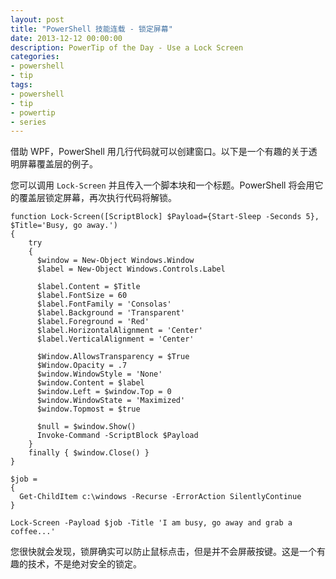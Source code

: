 ```yaml
---
layout: post
title: "PowerShell 技能连载 - 锁定屏幕"
date: 2013-12-12 00:00:00
description: PowerTip of the Day - Use a Lock Screen
categories:
- powershell
- tip
tags:
- powershell
- tip
- powertip
- series
---
```

借助 WPF，PowerShell 用几行代码就可以创建窗口。以下是一个有趣的关于透明屏幕覆盖层的例子。

您可以调用 `Lock-Screen` 并且传入一个脚本块和一个标题。PowerShell 将会用它的覆盖层锁定屏幕，再次执行代码将解锁。

	function Lock-Screen([ScriptBlock] $Payload={Start-Sleep -Seconds 5}, $Title='Busy, go away.')
	{
	    try
	    {
	      $window = New-Object Windows.Window
	      $label = New-Object Windows.Controls.Label
	
	      $label.Content = $Title
	      $label.FontSize = 60
	      $label.FontFamily = 'Consolas'
	      $label.Background = 'Transparent'
	      $label.Foreground = 'Red'
	      $label.HorizontalAlignment = 'Center'
	      $label.VerticalAlignment = 'Center'
	
	      $Window.AllowsTransparency = $True
	      $Window.Opacity = .7
	      $window.WindowStyle = 'None'
	      $window.Content = $label
	      $window.Left = $window.Top = 0
	      $window.WindowState = 'Maximized'
	      $window.Topmost = $true
	
	      $null = $window.Show()
	      Invoke-Command -ScriptBlock $Payload
	    }
	    finally { $window.Close() }
	}
	
	$job =
	{
	  Get-ChildItem c:\windows -Recurse -ErrorAction SilentlyContinue
	}
	
	Lock-Screen -Payload $job -Title 'I am busy, go away and grab a coffee...'

您很快就会发现，锁屏确实可以防止鼠标点击，但是并不会屏蔽按键。这是一个有趣的技术，不是绝对安全的锁定。

<!--本文国际来源：[Use a Lock Screen](http://community.idera.com/powershell/powertips/b/tips/posts/use-a-lock-screen)-->
